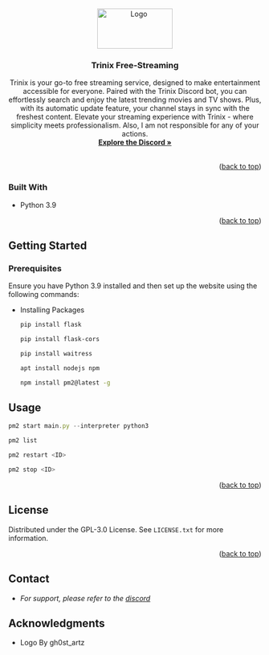 <a name="readme-top"></a>
<!-- PROJECT LOGO -->
<br />
<div align="center">
  <a href="https://github.com/MaxieDev/">
    <img src="https://cdn.discordapp.com/attachments/1187754883303084159/1195148709973991536/Untitled_Artwork.png" alt="Logo" width="150" height="80">
  </a>

  <h3 align="center">Trinix Free-Streaming</h3>

  <p align="center">
    Trinix is your go-to free streaming service, designed to make entertainment accessible for everyone. Paired with the Trinix Discord bot, you can effortlessly search and enjoy the latest trending movies and TV shows. Plus, with its automatic update feature, your channel stays in sync with the freshest content. Elevate your streaming experience with Trinix - where simplicity meets professionalism. Also, I am not responsible for any of your actions.
    <br />
    <a href="https://discord.gg/rySbUJS64t"><strong>Explore the Discord »</strong></a>
    <br />
    <br />
  </p>
</div>

<p align="right">(<a href="#readme-top">back to top</a>)</p>


### Built With

* Python 3.9

<p align="right">(<a href="#readme-top">back to top</a>)</p>

<!-- GETTING STARTED -->
## Getting Started

### Prerequisites
Ensure you have Python 3.9 installed and then set up the website using the following commands:

* Installing Packages

  ```sh
  pip install flask
  ```
    
  ```sh
  pip install flask-cors
  ```
  ```sh
  pip install waitress
  ```
  
  ```sh
  apt install nodejs npm
  ```

  ```sh
  npm install pm2@latest -g
  ```

<!-- USAGE EXAMPLES -->
## Usage


```js
pm2 start main.py --interpreter python3
```

```js
pm2 list
```

```js
pm2 restart <ID>
```

```js
pm2 stop <ID> 
```


<p align="right">(<a href="#readme-top">back to top</a>)</p>


<!-- LICENSE -->
## License

Distributed under the GPL-3.0 License. See `LICENSE.txt` for more information.

<p align="right">(<a href="#readme-top">back to top</a>)</p>


<!-- CONTACT -->
## Contact

* _For support, please refer to the [discord](https://discord.gg/CMDnygFbXR)_

  
<!-- ACKNOWLEDGMENTS -->
## Acknowledgments
* Logo By gh0st_artz
